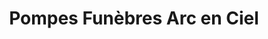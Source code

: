 ---
title: "Pompes Funèbres Arc en Ciel"
url: /la-chatre/pompes-funebres-arc-en-ciel/
shop: directeurs de funérailles
---